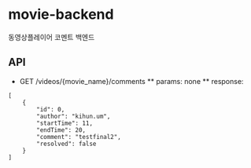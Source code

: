 # movie-backend
동영상플레이어 코멘트 백엔드

## API
* GET /videos/{movie_name}/comments
** params: none
** response: 
```
[
    {
        "id": 0,
        "author": "kihun.um",
        "startTime": 11,
        "endTime": 20,
        "comment": "testfinal2",
        "resolved": false
    }
]
```
